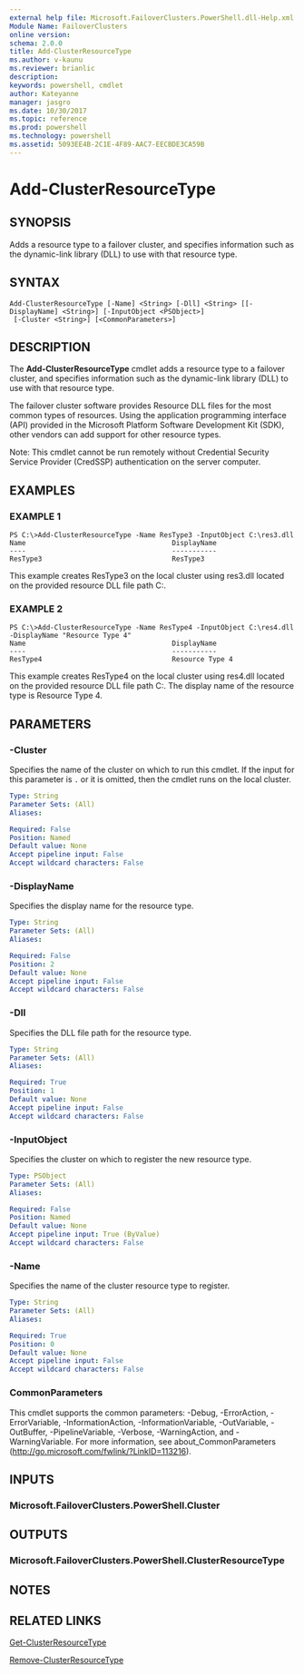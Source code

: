 ```yaml
---
external help file: Microsoft.FailoverClusters.PowerShell.dll-Help.xml
Module Name: FailoverClusters
online version: 
schema: 2.0.0
title: Add-ClusterResourceType
ms.author: v-kaunu
ms.reviewer: brianlic
description: 
keywords: powershell, cmdlet
author: Kateyanne
manager: jasgro
ms.date: 10/30/2017
ms.topic: reference
ms.prod: powershell
ms.technology: powershell
ms.assetid: 5093EE4B-2C1E-4F89-AAC7-EECBDE3CA59B
---
```


# Add-ClusterResourceType

## SYNOPSIS
Adds a resource type to a failover cluster, and specifies information such as the dynamic-link library (DLL) to use with that resource type.

## SYNTAX

```
Add-ClusterResourceType [-Name] <String> [-Dll] <String> [[-DisplayName] <String>] [-InputObject <PSObject>]
 [-Cluster <String>] [<CommonParameters>]
```

## DESCRIPTION
The **Add-ClusterResourceType** cmdlet adds a resource type to a failover cluster, and specifies information such as the dynamic-link library (DLL) to use with that resource type.

The failover cluster software provides Resource DLL files for the most common types of resources.
Using the application programming interface (API) provided in the Microsoft Platform Software Development Kit (SDK), other vendors can add support for other resource types.

Note: This cmdlet cannot be run remotely without Credential Security Service Provider (CredSSP) authentication on the server computer.

## EXAMPLES

### EXAMPLE 1
```
PS C:\>Add-ClusterResourceType -Name ResType3 -InputObject C:\res3.dll
Name                                    DisplayName 
----                                    ----------- 
ResType3                                ResType3
```

This example creates ResType3 on the local cluster using res3.dll located on the provided resource DLL file path C:\.

### EXAMPLE 2
```
PS C:\>Add-ClusterResourceType -Name ResType4 -InputObject C:\res4.dll -DisplayName "Resource Type 4"
Name                                    DisplayName 
----                                    ----------- 
ResType4                                Resource Type 4
```

This example creates ResType4 on the local cluster using res4.dll located on the provided resource DLL file path C:\.
The display name of the resource type is Resource Type 4.

## PARAMETERS

### -Cluster
Specifies the name of the cluster on which to run this cmdlet.
If the input for this parameter is `.` or it is omitted, then the cmdlet runs on the local cluster.

```yaml
Type: String
Parameter Sets: (All)
Aliases: 

Required: False
Position: Named
Default value: None
Accept pipeline input: False
Accept wildcard characters: False
```

### -DisplayName
Specifies the display name for the resource type.

```yaml
Type: String
Parameter Sets: (All)
Aliases: 

Required: False
Position: 2
Default value: None
Accept pipeline input: False
Accept wildcard characters: False
```

### -Dll
Specifies the DLL file path for the resource type.

```yaml
Type: String
Parameter Sets: (All)
Aliases: 

Required: True
Position: 1
Default value: None
Accept pipeline input: False
Accept wildcard characters: False
```

### -InputObject
Specifies the cluster on which to register the new resource type.

```yaml
Type: PSObject
Parameter Sets: (All)
Aliases: 

Required: False
Position: Named
Default value: None
Accept pipeline input: True (ByValue)
Accept wildcard characters: False
```

### -Name
Specifies the name of the cluster resource type to register.

```yaml
Type: String
Parameter Sets: (All)
Aliases: 

Required: True
Position: 0
Default value: None
Accept pipeline input: False
Accept wildcard characters: False
```

### CommonParameters
This cmdlet supports the common parameters: -Debug, -ErrorAction, -ErrorVariable, -InformationAction, -InformationVariable, -OutVariable, -OutBuffer, -PipelineVariable, -Verbose, -WarningAction, and -WarningVariable. For more information, see about_CommonParameters (http://go.microsoft.com/fwlink/?LinkID=113216).

## INPUTS

### Microsoft.FailoverClusters.PowerShell.Cluster

## OUTPUTS

### Microsoft.FailoverClusters.PowerShell.ClusterResourceType

## NOTES

## RELATED LINKS

[Get-ClusterResourceType](./Get-ClusterResourceType.md)

[Remove-ClusterResourceType](./Remove-ClusterResourceType.md)

